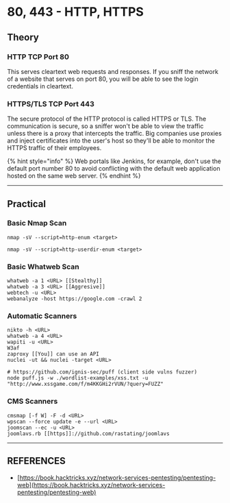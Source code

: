 # 80, 443 - HTTP, HTTPS

## Theory

### HTTP TCP Port 80

This serves cleartext web requests and responses. If you sniff the network of a website that serves on port 80, you will be able to see the login credentials in cleartext.

### HTTPS/TLS TCP Port 443

The secure protocol of the HTTP protocol is called HTTPS or TLS. The communication is secure, so a sniffer won't be able to view the traffic unless there is a proxy that intercepts the traffic. Big companies use proxies and inject certificates into the user's host so they'll be able to monitor the HTTPS traffic of their employees.

{% hint style="info" %}
Web portals like Jenkins, for example, don't use the default port number 80 to avoid conflicting with the default web application hosted on the same web server.
{% endhint %}



***

## Practical

### Basic Nmap Scan

```
nmap -sV --script=http-enum <target>

nmap -sV --script=http-userdir-enum <target>
```

### Basic Whatweb Scan

```
whatweb -a 1 <URL> [[Stealthy]]
whatweb -a 3 <URL> [[Aggresive]]
webtech -u <URL>
webanalyze -host https://google.com -crawl 2
```

### Automatic Scanners

```
nikto -h <URL>
whatweb -a 4 <URL>
wapiti -u <URL>
W3af
zaproxy [[You]] can use an API
nuclei -ut && nuclei -target <URL>

# https://github.com/ignis-sec/puff (client side vulns fuzzer)
node puff.js -w ./wordlist-examples/xss.txt -u "http://www.xssgame.com/f/m4KKGHi2rVUN/?query=FUZZ"
```

### CMS Scanners

```
cmsmap [-f W] -F -d <URL>
wpscan --force update -e --url <URL>
joomscan --ec -u <URL>
joomlavs.rb [[https]]://github.com/rastating/joomlavs
```



***

## REFERENCES

* [https://book.hacktricks.xyz/network-services-pentesting/pentesting-web](https://book.hacktricks.xyz/network-services-pentesting/pentesting-web)

